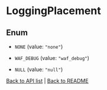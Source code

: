# LoggingPlacement

## Enum


* `NONE` (value: `"none"`)

* `WAF_DEBUG` (value: `"waf_debug"`)

* `NULL` (value: `"null"`)


[Back to API list](../README.md#documentation-for-api-endpoints) | [Back to README](../README.md)
